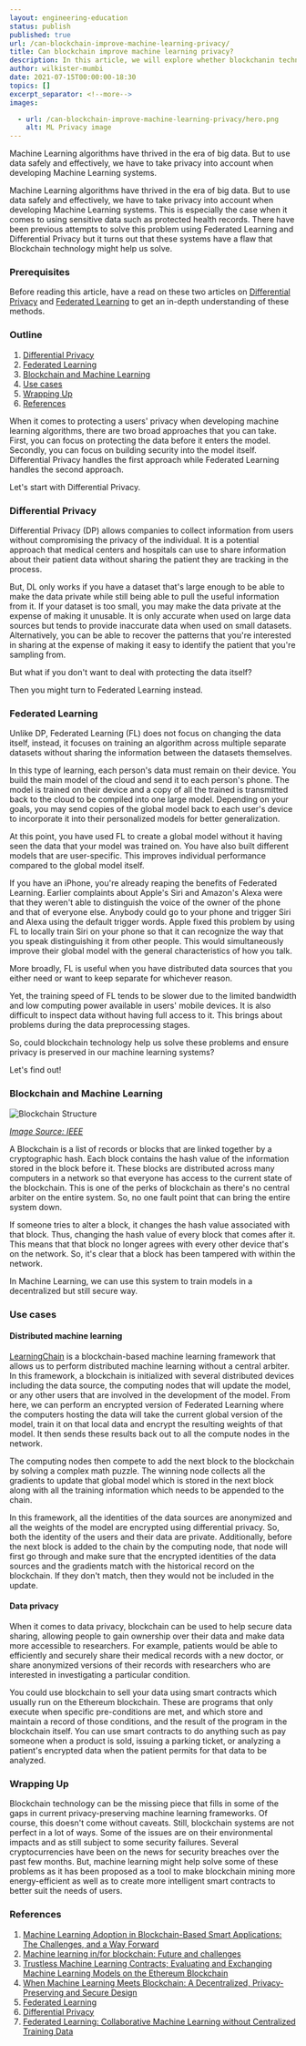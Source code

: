 ```yaml
---
layout: engineering-education
status: publish
published: true
url: /can-blockchain-improve-machine-learning-privacy/
title: Can blockchain improve machine learning privacy?
description: In this article, we will explore whether blockchanin technology can improve machine learning privacy. 
author: wilkister-mumbi
date: 2021-07-15T00:00:00-18:30
topics: []
excerpt_separator: <!--more-->
images:

  - url: /can-blockchain-improve-machine-learning-privacy/hero.png
    alt: ML Privacy image
---
```

Machine Learning algorithms have thrived in the era of big data. But to use data safely and effectively, we have to take privacy into account when developing Machine Learning systems.
<!--more-->

Machine Learning algorithms have thrived in the era of big data. But to use data safely and effectively, we have to take privacy into account when developing Machine Learning systems. This is especially the case when it comes to using sensitive data such as protected health records. There have been previous attempts to solve this problem using Federated Learning and Differential Privacy but it turns out that these systems have a flaw that Blockchain technology might help us solve.

### Prerequisites
Before reading this article, have a read on these two articles on [Differential Privacy](https://www.section.io/engineering-education/understanding-differential-privacy/) and [Federated Learning](https://www.section.io/engineering-education/secured-deeplearning-in-remote-devices/) to get an in-depth understanding of these methods. 

### Outline
1. [Differential Privacy](#differential-privacy)
2. [Federated Learning](#federated-learning) 
3. [Blockchain and Machine Learning](#blockchain-and-machine-learning)
4. [Use cases](#use-cases)
5. [Wrapping Up](#wrapping-up)
6. [References](#references)

When it comes to protecting a users' privacy when developing machine learning algorithms, there are two broad approaches that you can take. First, you can focus on protecting the data before it enters the model. Secondly, you can focus on building security into the model itself. Differential Privacy handles the first approach while Federated Learning handles the second approach.

Let's start with Differential Privacy.

### Differential Privacy
Differential Privacy (DP) allows companies to collect information from users without compromising the privacy of the individual. It is a potential approach that medical centers and hospitals can use to share information about their patient data without sharing the patient they are tracking in the process.

But, DL only works if you have a dataset that's large enough to be able to make the data private while still being able to pull the useful information from it. If your dataset is too small, you may make the data private at the expense of making it unusable. It is only accurate when used on large data sources but tends to provide inaccurate data when used on small datasets. Alternatively, you can be able to recover the patterns that you're interested in sharing at the expense of making it easy to identify the patient that you're sampling from.

But what if you don't want to deal with protecting the data itself? 

Then you might turn to Federated Learning instead.

### Federated Learning
Unlike DP, Federated Learning (FL) does not focus on changing the data itself, instead, it focuses on training an algorithm across multiple separate datasets without sharing the information between the datasets themselves. 

In this type of learning, each person's data must remain on their device. You build the main model of the cloud and send it to each person's phone. The model is trained on their device and a copy of all the trained is transmitted back to the cloud to be compiled into one large model. Depending on your goals, you may send copies of the global model back to each user's device to incorporate it into their personalized models for better generalization.

At this point, you have used FL to create a global model without it having seen the data that your model was trained on. You have also built different models that are user-specific. This improves individual performance compared to the global model itself.

If you have an iPhone, you're already reaping the benefits of Federated Learning. Earlier complaints about Apple's Siri and Amazon's Alexa were that they weren't able to distinguish the voice of the owner of the phone and that of everyone else. Anybody could go to your phone and trigger Siri and Alexa using the default trigger words. Apple fixed this problem by using FL to locally train Siri on your phone so that it can recognize the way that you speak distinguishing it from other people. This would simultaneously improve their global model with the general characteristics of how you talk.

More broadly, FL is useful when you have distributed data sources that you either need or want to keep separate for whichever reason.

Yet, the training speed of FL tends to be slower due to the limited bandwidth and low computing power available in users' mobile devices. It is also difficult to inspect data without having full access to it. This brings about problems during the data preprocessing stages.

So, could blockchain technology help us solve these problems and ensure privacy is preserved in our machine learning systems?

Let's find out!

### Blockchain and Machine Learning
![Blockchain Structure](/engineering-education/blockchain-structure.PNG)

*[Image Source: IEEE](DOI:10.1109/ACCESS.2019.2961372)*

A Blockchain is a list of records or blocks that are linked together by a cryptographic hash. Each block contains the hash value of the information stored in the block before it. These blocks are distributed across many computers in a network so that everyone has access to the current state of the blockchain. This is one of the perks of blockchain as there's no central arbiter on the entire system. So, no one fault point that can bring the entire system down. 

If someone tries to alter a block, it changes the hash value associated with that block. Thus, changing the hash value of every block that comes after it. This means that that block no longer agrees with every other device that's on the network. So, it's clear that a block has been tampered with within the network.

In Machine Learning, we can use this system to train models in a decentralized but still secure way. 

### Use cases
#### Distributed machine learning
[LearningChain](https://ieeexplore.ieee.org/document/8622598) is a blockchain-based machine learning framework that allows us to perform distributed machine learning without a central arbiter. In this framework, a blockchain is initialized with several distributed devices including the data source, the computing nodes that will update the model, or any other users that are involved in the development of the model. From here, we can perform an encrypted version of Federated Learning where the computers hosting the data will take the current global version of the model, train it on that local data and encrypt the resulting weights of that model. It then sends these results back out to all the compute nodes in the network.

The computing nodes then compete to add the next block to the blockchain by solving a complex math puzzle. The winning node collects all the gradients to update that global model which is stored in the next block along with all the training information which needs to be appended to the chain.

In this framework, all the identities of the data sources are anonymized and all the weights of the model are encrypted using differential privacy. So, both the identity of the users and their data are private. Additionally, before the next block is added to the chain by the computing node, that node will first go through and make sure that the encrypted identities of the data sources and the gradients match with the historical record on the blockchain. If they don't match, then they would not be included in the update.     

#### Data privacy
When it comes to data privacy, blockchain can be used to help secure data sharing, allowing people to gain ownership over their data and make data more accessible to researchers. For example, patients would be able to efficiently and securely share their medical records with a new doctor, or share anonymized versions of their records with researchers who are interested in investigating a particular condition. 

You could use blockchain to sell your data using smart contracts which usually run on the Ethereum blockchain. These are programs that only execute when specific pre-conditions are met, and which store and maintain a record of those conditions, and the result of the program in the blockchain itself. You can use smart contracts to do anything such as pay someone when a product is sold, issuing a parking ticket, or analyzing a patient's encrypted data when the patient permits for that data to be analyzed.      

### Wrapping Up
Blockchain technology can be the missing piece that fills in some of the gaps in current privacy-preserving machine learning frameworks. Of course, this doesn't come without caveats. Still, blockchain systems are not perfect in a lot of ways. Some of the issues are on their environmental impacts and as still subject to some security failures. Several cryptocurrencies have been on the news for security breaches over the past few months. But, machine learning might help solve some of these problems as it has been proposed as a tool to make blockchain mining more energy-efficient as well as to create more intelligent smart contracts to better suit the needs of users.

### References
1. [Machine Learning Adoption in Blockchain-Based Smart Applications: The Challenges, and a Way Forward](DOI:10.1109/ACCESS.2019.2961372)
2. [Machine learning in/for blockchain: Future and challenges](https://arxiv.org/pdf/1909.06189.pdf)
3. [Trustless Machine Learning Contracts; Evaluating and Exchanging Machine Learning Models on the Ethereum Blockchain](https://arxiv.org/pdf/1802.10185.pdf)
4. [When Machine Learning Meets Blockchain: A Decentralized, Privacy-Preserving and Secure Design](https://ieeexplore.ieee.org/document/8622598)
5. [Federated Learning](https://www.section.io/engineering-education/secured-deeplearning-in-remote-devices/)
6. [Differential Privacy](https://www.section.io/engineering-education/understanding-differential-privacy/)
7. [Federated Learning: Collaborative Machine Learning without Centralized Training Data ](https://ai.googleblog.com/2017/04/federated-learning-collaborative.html)
